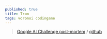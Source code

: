 ```yaml
---
published: true
title: Tron
tags: voronoi codingame
---
```

> [Google AI Challenge post-mortem](https://www.a1k0n.net/2010/03/04/google-ai-postmortem.html) /  [github](https://github.com/a1k0n/tronbot/)

